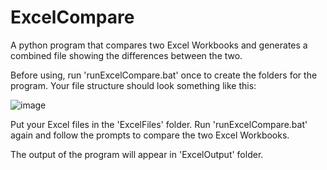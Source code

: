 # ExcelCompare
A python program that compares two Excel Workbooks and generates a combined file showing the differences between the two.

Before using, run 'runExcelCompare.bat' once to create the folders for the program. Your file structure should look something like this:

![image](https://github.com/user-attachments/assets/13007fdd-459e-4071-a450-0e98ff5311c5)

Put your Excel files in the 'ExcelFiles' folder. Run 'runExcelCompare.bat' again and follow the prompts to compare the two Excel Workbooks. 

The output of the program will appear in 'ExcelOutput' folder. 
